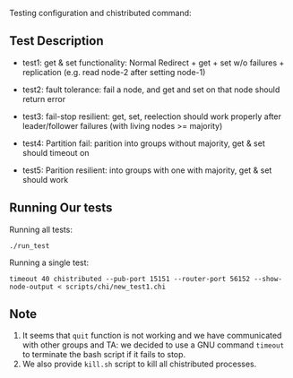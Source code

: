 Testing configuration and chistributed command: 

Test Description 
------------

- test1: 
get & set functionality: Normal Redirect + get + set w/o failures + replication (e.g. read node-2 after setting node-1)

- test2: 
fault tolerance: fail a node, and get and set on that node should return error 

- test3: 
fail-stop resilient: get, set, reelection should work properly after leader/follower failures (with living nodes >= majority)

- test4:
Partition fail: parition into groups without majority, get & set should timeout on  

- test5:
Parition resilient: into groups with one with majority, get & set should work

Running Our tests
------------

Running all tests: 
```{bash}
./run_test
```

Running a single test:
```{bash}
timeout 40 chistributed --pub-port 15151 --router-port 56152 --show-node-output < scripts/chi/new_test1.chi
```

Note
------------
1. It seems that `quit` function is not working and we have communicated with other 
groups and TA: we decided to use a GNU command `timeout` to terminate the bash script
if it fails to stop. 
2. We also provide `kill.sh` script to kill all chistributed processes. 
